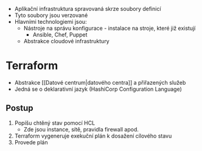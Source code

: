- Aplikační infrastruktura spravovaná skrze soubory definicí
- Tyto soubory jsou verzované
- Hlavními technologiemi jsou:
	- Nástroje na správu konfigurace - instalace na stroje, které již existují
		- Ansible, Chef, Puppet
	- Abstrakce cloudové infrastruktury

# Terraform
- Abstrakce [[Datové centrum|datového centra]] a přiřazených služeb
- Jedná se o deklarativní jazyk (HashiCorp Configuration Language)
## Postup
1. Popíšu chtěný stav pomocí HCL
	- Zde jsou instance, sítě, pravidla firewall apod.
2. Terraform vygeneruje exekuční plán k dosažení cílového stavu
3. Provede plán